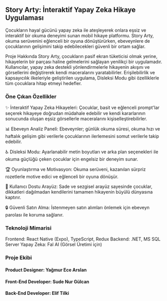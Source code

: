 ## Story Arty: İnteraktif Yapay Zeka Hikaye Uygulaması
Çocukların hayal gücünü yapay zeka ile ateşleyerek onlara eşsiz ve interaktif bir okuma deneyimi sunan mobil hikaye platformu. Story Arty, okuma serüvenini eğlenceli bir oyuna dönüştürürken, ebeveynlere de çocuklarının gelişimini takip edebilecekleri güvenli bir ortam sağlar. 

Proje Hakkında
Story Arty, çocukların pasif ekran tüketicisi olmak yerine, hikayelerin bir parçası haline gelmelerini sağlayan yenilikçi bir uygulamadır. Kullanıcılar, yapay zeka destekli yönlendirmelerle hikayenin akışını ve görsellerini değiştirerek kendi maceralarını yaratabilirler. Erişilebilirlik ve kapsayıcılık ilkeleriyle geliştirilen uygulama, Disleksi Modu gibi özelliklerle tüm çocuklara hitap etmeyi hedefler. 


### Öne Çıkan Özellikler

✨ İnteraktif Yapay Zeka Hikayeleri: Çocuklar, basit ve eğlenceli prompt'lar seçerek hikayeye doğrudan müdahale edebilir ve kendi kararlarının sonucunda oluşan eşsiz görsellerle maceralarını kişiselleştirebilirler. 


📊 Ebeveyn Analiz Paneli: Ebeveynler; günlük okuma süresi, okuma hızı ve haftalık gelişim gibi verilerle çocuklarının ilerlemesini somut verilerle takip edebilir. 



♿ Disleksi Modu: Ayarlanabilir metin boyutları ve arka plan seçenekleri ile okuma güçlüğü çeken çocuklar için engelsiz bir deneyim sunar. 


🏆 Oyunlaştırma ve Motivasyon: Okuma serüveni, kazanılan sürpriz rozetlerle motive edici ve eğlenceli bir oyuna dönüşür. 


🎨 Kullanıcı Dostu Arayüz: Sade ve sezgisel arayüz sayesinde çocuklar, dikkatleri dağılmadan kendilerini tamamen hikayenin büyülü dünyasına kaptırır. 

🔒 Güvenli Satın Alma: İstenmeyen satın alımları önlemek için ebeveyn parolası ile koruma sağlanır.

### Teknoloji Mimarisi
Frontend: React Native (Expo), TypeScript, Redux
Backend: .NET, MS SQL Server
Yapay Zeka: Fal AI (Görsel Üretimi için)

### Proje Ekibi
#### Product Designer: Yağmur Ece Arslan 
#### Front-End Developer: Sude Nur Gülcan 
#### Back-End Developer: Elif Tilki 
